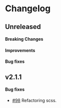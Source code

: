 # Changelog

## Unreleased

#### Breaking Changes
#### Improvements
#### Bug fixes

## v2.1.1

#### Bug fixes
- [#98](https://github.com/mesg-foundation/mesg-components/pull/98/) Refactoring scss.
